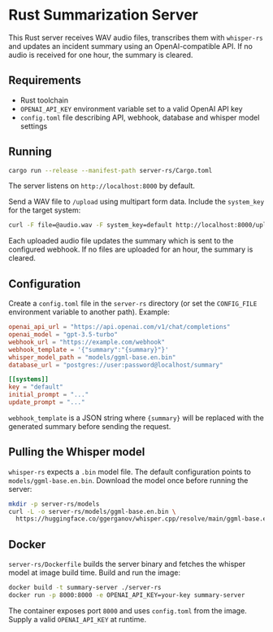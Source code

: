 # Rust Summarization Server

This Rust server receives WAV audio files, transcribes them with `whisper-rs` and updates an incident summary using an OpenAI-compatible API. If no audio is received for one hour, the summary is cleared.

## Requirements
- Rust toolchain
- `OPENAI_API_KEY` environment variable set to a valid OpenAI API key
- `config.toml` file describing API, webhook, database and whisper model settings

## Running

```bash
cargo run --release --manifest-path server-rs/Cargo.toml
```

The server listens on `http://localhost:8000` by default.

Send a WAV file to `/upload` using multipart form data. Include the `system_key` for the target system:

```bash
curl -F file=@audio.wav -F system_key=default http://localhost:8000/upload
```

Each uploaded audio file updates the summary which is sent to the configured webhook. If no files are uploaded for an hour, the summary is cleared.

## Configuration

Create a `config.toml` file in the `server-rs` directory (or set the `CONFIG_FILE` environment variable to another path). Example:

```toml
openai_api_url = "https://api.openai.com/v1/chat/completions"
openai_model = "gpt-3.5-turbo"
webhook_url = "https://example.com/webhook"
webhook_template = '{"summary":"{summary}"}'
whisper_model_path = "models/ggml-base.en.bin"
database_url = "postgres://user:password@localhost/summary"

[[systems]]
key = "default"
initial_prompt = "..."
update_prompt = "..."
```

`webhook_template` is a JSON string where `{summary}` will be replaced with the generated summary before sending the request.

## Pulling the Whisper model

`whisper-rs` expects a `.bin` model file. The default configuration points to
`models/ggml-base.en.bin`. Download the model once before running the server:

```bash
mkdir -p server-rs/models
curl -L -o server-rs/models/ggml-base.en.bin \
  https://huggingface.co/ggerganov/whisper.cpp/resolve/main/ggml-base.en.bin
```

## Docker

`server-rs/Dockerfile` builds the server binary and fetches the whisper model at
image build time. Build and run the image:

```bash
docker build -t summary-server ./server-rs
docker run -p 8000:8000 -e OPENAI_API_KEY=your-key summary-server
```

The container exposes port `8000` and uses `config.toml` from the image. Supply a
valid `OPENAI_API_KEY` at runtime.
